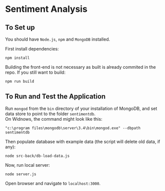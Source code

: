 Sentiment Analysis
==================

To Set up
---------
You should have `Node.js`, `npm` and `MongoDB` installed.

First install dependencies:
```
npm install
```

Building the front-end is not necessary as built is already commited in 
the repo. If you still want to build:
```
npm run build
```

To Run and Test the Application
-------------------------------
Run `mongod` from the `bin` directory of your installation of MongoDB,
and set data store to point to the folder `sentimentdb`.  
On Widnows, the command might look like this:
```
"c:\program files\mongodb\server\3.4\bin\mongod.exe" --dbpath sentimentdb
```

Then populate database with example data (the script will delete old data, 
if any):
```
node src-back/db-load-data.js
```

Now, run local server:
```
node server.js
```

Open browser and navigate to `localhost:3000`.
